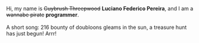 Hi, my name is ~~Guybrush Threepwood~~ **Luciano Federico Pereira**, and I am a ~~wannabe pirate~~ **programmer**.<br><br>A short song: 216 bounty of doubloons gleams in the sun, a treasure hunt has just begun! Arrr!
